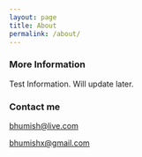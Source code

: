 ```yaml
---
layout: page
title: About
permalink: /about/
---
```


### More Information

Test Information. Will update later.

### Contact me

[bhumish@live.com](mailto:bhumish@live.com)

[bhumishx@gmail.com](mailto:bhumishx@gmail.com)
